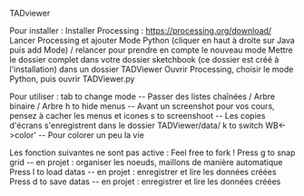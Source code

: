 
TADviewer

Pour installer : 
Installer Processing : https://processing.org/download/
Lancer Processing et ajouter Mode Python (cliquer en haut à droite sur Java puis add Mode) / relancer pour prendre en compte le nouveau mode
Mettre le dossier complet dans votre dossier sketchbook (ce dossier est créé à l'installation) dans un dossier TADViewer
Ouvrir Processing, choisir le mode Python, puis ouvrir TADViewer.py

Pour utiliser :
tab to change mode -- Passer des listes chaînées / Arbre binaire / Arbre
h to hide menus -- Avant un screenshot pour vos cours, pensez à cacher les menus et icones
s to screenshoot -- Les copies d'écrans s'enregistrent dans le dossier TADViewer/data/
k to switch WB<->color' -- Pour colorer un peu la vie

Les fonction suivantes ne sont pas active : Feel free to fork !
Press g to snap grid  -- en projet : organiser les noeuds, maillons de manière automatique
Press l to load datas -- en projet : enregistrer et lire les données créées
Press d to save datas -- en projet : enregistrer et lire les données créées
